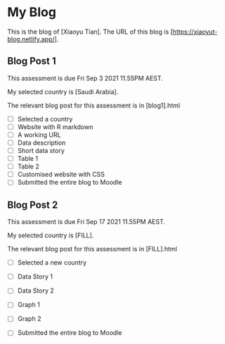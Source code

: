 # My Blog


This is the blog of [Xiaoyu Tian].
The URL of this blog is [https://xiaoyut-blog.netlify.app/].

## Blog Post 1

This assessment is due Fri Sep 3 2021 11.55PM AEST.

My selected country is [Saudi Arabia].

The relevant blog post for this assessment is in [blog1].html

- [ ] Selected a country
- [ ] Website with R markdown 
- [ ] A working URL
- [ ] Data description
- [ ] Short data story
- [ ] Table 1
- [ ] Table 2
- [ ] Customised website with CSS
- [ ] Submitted the entire blog to Moodle

## Blog Post 2

This assessment is due Fri Sep 17 2021 11.55PM AEST.

My selected country is [FILL].

The relevant blog post for this assessment is in [FILL].html

- [ ] Selected a new country
- [ ] Data Story 1
- [ ] Data Story 2
- [ ] Graph 1
- [ ] Graph 2
- [ ] Submitted the entire blog to Moodle

